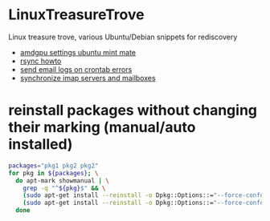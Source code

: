 # LinuxTreasureTrove
Linux treasure trove, various Ubuntu/Debian snippets for rediscovery

- [amdgpu settings ubuntu mint mate](./docs/amdgpu_settings_ubuntu_mint_mate.md)
- [rsync howto](./docs/rsync.md) 
- [send email logs on crontab errors](./docs/send_email_logs_on_crontab_errors.md)
- [synchronize imap servers and mailboxes](./docs/synchronize_imap_servers_and_mailboxes.md)


# reinstall packages without changing their marking (manual/auto installed)
```bash
packages="pkg1 pkg2 pkg2"
for pkg in ${packages}; \
  do apt-mark showmanual | \
    grep -q "^${pkg}$" && \
    (sudo apt-get install --reinstall -o Dpkg::Options::="--force-confold" -y ${pkg} && sudo apt-mark manual ${pkg}) || \
    (sudo apt-get install --reinstall -o Dpkg::Options::="--force-confold" -y ${pkg} && sudo apt-mark auto ${pkg}); \
  done
```
